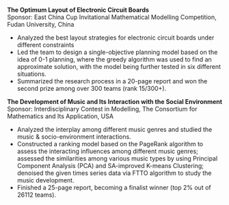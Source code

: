 **The Optimum Layout of Electronic Circuit Boards**                                                    
Sponsor: East China Cup Invitational Mathematical Modelling Competition, Fudan University, China
- Analyzed the best layout strategies for electronic circuit boards under different constraints
- Led the team to design a single-objective planning model based on the idea of 0-1 planning, where the greedy algorithm was used to find an approximate solution, with the model being further tested in six different situations.
- Summarized the research process in a 20-page report and won the second prize among over 300 teams (rank 15/300+).

**The Development of Music and Its Interaction with the Social Environment**     
Sponsor: Interdisciplinary Contest in Modelling, The Consortium for Mathematics and Its Application, USA
- Analyzed the interplay among different music genres and studied the music & socio-environment interactions.
- Constructed a ranking model based on the PageRank algorithm to assess the interacting influences among different music genres; assessed the similarities among various music types by using Principal Component Analysis (PCA) and SA-improved K-means Clustering; denoised the given times series data via FTTO algorithm to study the music development.
- Finished a 25-page report, becoming a finalist winner (top 2% out of 26112 teams).
